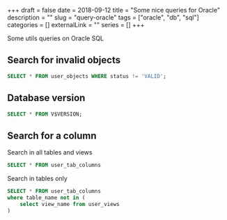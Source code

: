 +++ 
draft = false
date = 2018-09-12
title = "Some nice queries for Oracle"
description = ""
slug = "query-oracle" 
tags = ["oracle", "db", "sql"]
categories = []
externalLink = ""
series = []
+++

Some utils queries on Oracle SQL

## Search for invalid objects
```sql
SELECT * FROM user_objects WHERE status != 'VALID';
```

## Database version
```sql
SELECT * FROM V$VERSION;
```

## Search for a column
Search in all tables and views
```sql
SELECT * FROM user_tab_columns
```
Search in tables only
```sql
SELECT * FROM user_tab_columns
where table_name not in (
    select view_name from user_views
)
```
